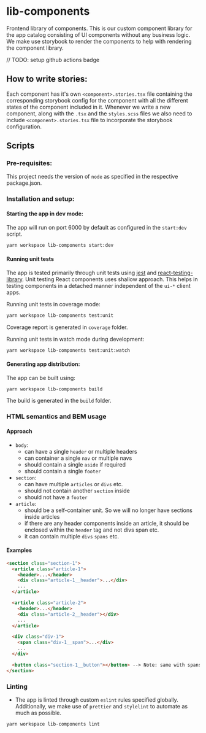 # lib-components

Frontend library of components. This is our custom component library for the app catalog
consisting of UI components without any business logic. We make use storybook to render the components to help with
rendering the component library.

// TODO: setup github actions badge

## How to write stories:

Each component has it's own `<component>.stories.tsx` file containing the corresponding storybook config
for the component with all the different states of the component included in it.
Whenever we write a new component, along with the `.tsx` and the `styles.scss` files we also need to include
`<component>.stories.tsx` file to incorporate the storybook configuration.

## Scripts

### Pre-requisites:

This project needs the version of `node` as specified in the respective package.json.

### Installation and setup:

#### Starting the app in dev mode:

The app will run on port 6000 by default as configured in the `start:dev` script.

```sh
yarn workspace lib-components start:dev
```

#### Running unit tests

The app is tested primarily through unit tests using [jest](https://jestjs.io/) and
[react-testing-library](https://testing-library.com/docs/react-testing-library/intro/).
Unit testing React components uses shallow approach. This helps in testing components in a detached manner independent
of the `ui-*` client apps.

Running unit tests in coverage mode:

```sh
yarn workspace lib-components test:unit
```

Coverage report is generated in `coverage` folder.

Running unit tests in watch mode during development:

```sh
yarn workspace lib-components test:unit:watch
```

#### Generating app distribution:

The app can be built using:

```sh
yarn workspace lib-components build
```

The build is generated in the `build` folder.

### HTML semantics and BEM usage

#### Approach

- `body`:
  - can have a single `header` or multiple headers
  - can container a single `nav` or multiple navs
  - should contain a single `aside` if required
  - should contain a single `footer`
- `section`:
  - can have multiple `articles` or `divs` etc.
  - should not contain another `section` inside
  - should not have a `footer`
- `article`:
  - should be a self-container unit. So we will no longer have sections inside articles
  - if there are any header components inside an article, it should be enclosed within the `header` tag and not divs span etc.
  - it can contain multiple `divs` `spans` etc.

#### Examples

```html
<section class="section-1">
  <article class="article-1">
    <header>...</header>
    <div class="article-1__header">...</div>
    ...
  </article>

  <article class="article-2">
    <header>...</header>
    <div class="article-2__header"></div>
    ...
  </article>

  <div class="div-1">
    <span class="div-1__span">...</div>
    ...
  </div>

  <button class="section-1__button"></button> --> Note: same with spans, p, etc.
</section>
```

### Linting

- The app is linted through custom `eslint` rules specified globally. Additionally, we make use
  of `prettier` and `stylelint` to automate as much as possible.

```sh
yarn workspace lib-components lint
```
